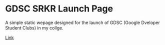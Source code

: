 # GDSC SRKR Launch Page

A simple static wepage designed for the launch of GDSC (Google Dveloper Student Clubs) in my collge.

[Link](https://durgeshbg.github.io/gdsc_launch_page/)
